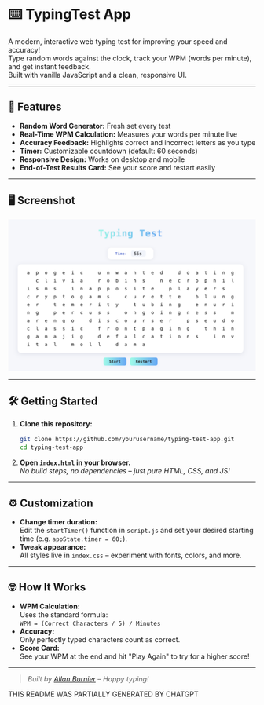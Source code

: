 # ⌨️ TypingTest App

A modern, interactive web typing test for improving your speed and accuracy!  
Type random words against the clock, track your WPM (words per minute), and get instant feedback.  
Built with vanilla JavaScript and a clean, responsive UI.

---

## 🚀 Features

- **Random Word Generator:** Fresh set every test
- **Real-Time WPM Calculation:** Measures your words per minute live
- **Accuracy Feedback:** Highlights correct and incorrect letters as you type
- **Timer:** Customizable countdown (default: 60 seconds)
- **Responsive Design:** Works on desktop and mobile
- **End-of-Test Results Card:** See your score and restart easily

---

## 🖥️ Screenshot

![TypingTest Screenshot](./screeshot.png)

---

## 🛠️ Getting Started

1. **Clone this repository:**

    ```sh
    git clone https://github.com/yourusername/typing-test-app.git
    cd typing-test-app
    ```

2. **Open `index.html` in your browser.**  
   _No build steps, no dependencies – just pure HTML, CSS, and JS!_

---

## ⚙️ Customization

- **Change timer duration:**  
  Edit the `startTimer()` function in `script.js` and set your desired starting time (e.g. `appState.timer = 60;`).
- **Tweak appearance:**  
  All styles live in `index.css` – experiment with fonts, colors, and more.

---

## 🤓 How It Works

- **WPM Calculation:**  
  Uses the standard formula:  
  `WPM = (Correct Characters / 5) / Minutes`
- **Accuracy:**  
  Only perfectly typed characters count as correct.
- **Score Card:**  
  See your WPM at the end and hit "Play Again" to try for a higher score!

---

> _Built by [Allan Burnier](https://github.com/yourusername) – Happy typing!_

THIS README WAS PARTIALLY GENERATED BY CHATGPT



